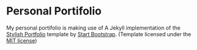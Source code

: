 # Personal Portifolio

My personal portifolio is making use of A Jekyll implementation of the [Stylish Portfolio](http://startbootstrap.com/template-overviews/stylish-portfolio/) template by [Start Bootstrap](http://startbootstrap.com/). (Template licensed under the [MIT license](https://github.com/BlackrockDigital/startbootstrap/blob/gh-pages/LICENSE))
